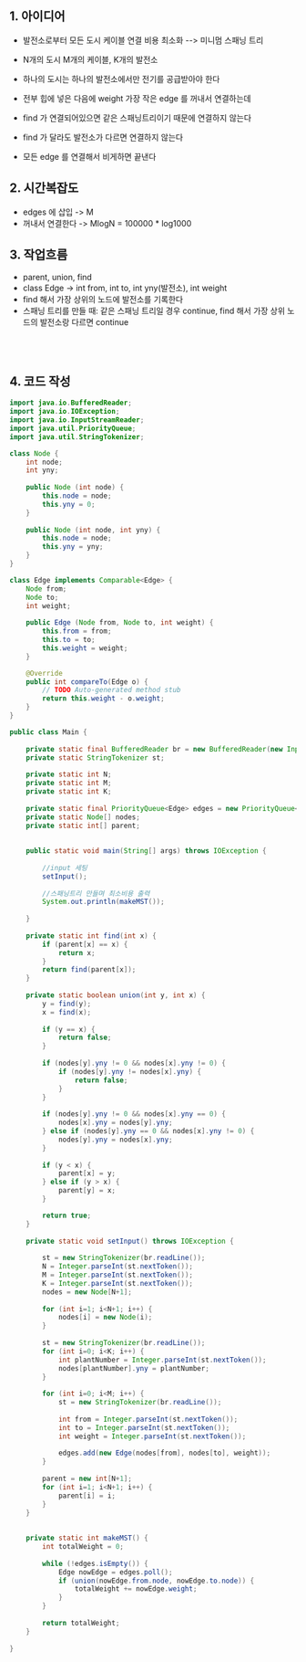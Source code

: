 ## 1. 아이디어
 * 발전소로부터 모든 도시 케이블 연결 비용 최소화 --> 미니멈 스패닝 트리
 * N개의 도시 M개의 케이블, K개의 발전소
 * 하나의 도시는 하나의 발전소에서만 전기를 공급받아야 한다

 * 전부 힙에 넣은 다음에 weight 가장 작은 edge 를 꺼내서 연결하는데 
 * find 가 연결되어있으면 같은 스패닝트리이기 때문에 연결하지 않는다
 * find 가 달라도 발전소가 다르면 연결하지 않는다
 * 모든 edge 를 연결해서 비게하면 끝낸다  

## 2. 시간복잡도
 * edges 에 삽입 -> M
 * 꺼내서 연결한다 -> MlogN = 100000 * log1000

## 3. 작업흐름
 * parent, union, find
 * class Edge -> int from,  int to, int yny(발전소), int weight
 * find 해서 가장 상위의 노드에 발전소를 기록한다
 * 스패닝 트리를 만들 때: 같은 스패닝 트리일 경우 continue, find 해서 가장 상위 노드의 발전소랑 다르면 continue

</br></br>
## 4. 코드 작성

```java
import java.io.BufferedReader;
import java.io.IOException;
import java.io.InputStreamReader;
import java.util.PriorityQueue;
import java.util.StringTokenizer;

class Node {
	int node;
	int yny;
	
	public Node (int node) {
		this.node = node;
		this.yny = 0;
	}
	
	public Node (int node, int yny) {
		this.node = node;
		this.yny = yny;
	}
}

class Edge implements Comparable<Edge> {
	Node from;
	Node to;
	int weight;
	
	public Edge (Node from, Node to, int weight) {
		this.from = from;
		this.to = to;
		this.weight = weight;
	}

	@Override
	public int compareTo(Edge o) {
		// TODO Auto-generated method stub
		return this.weight - o.weight;
	}
}

public class Main {
	
	private static final BufferedReader br = new BufferedReader(new InputStreamReader(System.in));
	private static StringTokenizer st;
	
	private static int N;
	private static int M;
	private static int K;
	
	private static final PriorityQueue<Edge> edges = new PriorityQueue<>();
	private static Node[] nodes;
	private static int[] parent;
	
	
	public static void main(String[] args) throws IOException {
		
		//input 세팅
		setInput();
		
		//스패닝트리 만들며 최소비용 출력
		System.out.println(makeMST());
	
	}
	
	private static int find(int x) {
		if (parent[x] == x) {
			return x;
		}
		return find(parent[x]);
	}
	
	private static boolean union(int y, int x) {
		y = find(y);
		x = find(x);
		
		if (y == x) {
			return false;
		}
		
		if (nodes[y].yny != 0 && nodes[x].yny != 0) {
			if (nodes[y].yny != nodes[x].yny) {
				return false;
			}
		}
		
		if (nodes[y].yny != 0 && nodes[x].yny == 0) {
			nodes[x].yny = nodes[y].yny;
		} else if (nodes[y].yny == 0 && nodes[x].yny != 0) {
			nodes[y].yny = nodes[x].yny;
		}
		
		if (y < x) {
			parent[x] = y; 
		} else if (y > x) {
			parent[y] = x;
		}

		return true;
	}
	
	private static void setInput() throws IOException {
		
		st = new StringTokenizer(br.readLine());
		N = Integer.parseInt(st.nextToken());
		M = Integer.parseInt(st.nextToken());
		K = Integer.parseInt(st.nextToken());
		nodes = new Node[N+1];
		
		for (int i=1; i<N+1; i++) {
			nodes[i] = new Node(i);
		}
		
		st = new StringTokenizer(br.readLine());
		for (int i=0; i<K; i++) {
			int plantNumber = Integer.parseInt(st.nextToken());
			nodes[plantNumber].yny = plantNumber;
		}
		
		for (int i=0; i<M; i++) {
			st = new StringTokenizer(br.readLine());
		
			int from = Integer.parseInt(st.nextToken());
			int to = Integer.parseInt(st.nextToken());
			int weight = Integer.parseInt(st.nextToken());
			
			edges.add(new Edge(nodes[from], nodes[to], weight));
		}
		
		parent = new int[N+1];
		for (int i=1; i<N+1; i++) {
			parent[i] = i;
		}
	}
	
	
	private static int makeMST() {
		int totalWeight = 0;
		
		while (!edges.isEmpty()) {
			Edge nowEdge = edges.poll();
			if (union(nowEdge.from.node, nowEdge.to.node)) {
				totalWeight += nowEdge.weight;
			}
		}
		
		return totalWeight;
	}
	
}

```



